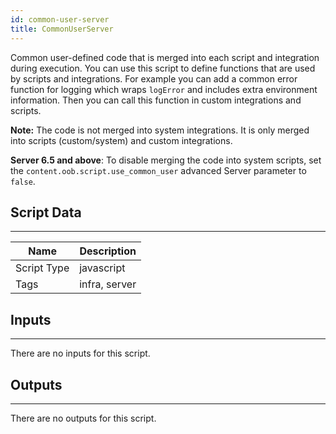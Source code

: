 ```yaml
---
id: common-user-server
title: CommonUserServer 
---
```


Common user-defined code that is merged into each script and integration during execution. You can use this script to define functions that are used by scripts and integrations. For example you can add a common error function for logging which wraps `logError` and includes extra environment information. Then you can call this function in custom integrations and scripts.  

**Note:** The code is not merged into system integrations. It is only merged into scripts (custom/system) and custom integrations.  

**Server 6.5 and above**: To disable merging the code into system scripts, set the `content.oob.script.use_common_user` advanced Server parameter to `false`.

## Script Data
---

| **Name** | **Description** |
| --- | --- |
| Script Type | javascript |
| Tags | infra, server |


## Inputs
---
There are no inputs for this script.

## Outputs
---
There are no outputs for this script.
